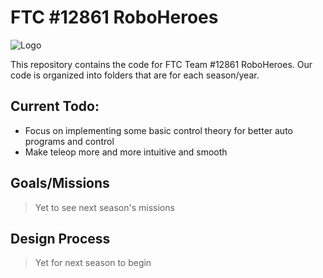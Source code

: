 # FTC #12861 RoboHeroes

![Logo](https://github.com/Scorprion/RoboHeroes-12861/blob/master/FTC%20RoboHeroes%20-%20%20logo%20final_ext.jpg)

This repository contains the code for FTC Team #12861 RoboHeroes. Our code is organized into folders that are for each season/year. 

## Current Todo:
- Focus on implementing some basic control theory for better auto programs and control
- Make teleop more and more intuitive and smooth
## Goals/Missions
> Yet to see next season's missions
## Design Process
> Yet for next season to begin
